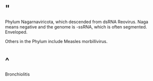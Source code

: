 # "

Phylum Nagarnaviricota, which descended from dsRNA Reovirus.
Naga means negative and the genome is -ssRNA, which is often segmented.
Enveloped.

Others in the Phylum include Measles morbillivirus. 

# ^

Bronchiolitis
